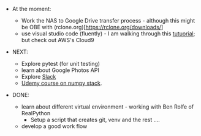 
* At the moment: 
  * Work the NAS to Google Drive transfer process - although this might be OBE with (rclone.org)[https://rclone.org/downloads/]
  * use visual studio code (fluently) - I am walking through this [tutuorial](https://code.visualstudio.com/docs/python/environments); but check out AWS's Cloud9
  
  

* NEXT:
  * Explore pytest (for unit testing)
  * learn about Google Photos API
  * Explore [Slack](https://app.slack.com/client/TGVJELXRT/D01233TN77C/thread/CGY1X9MKM-1586635818.496300)
  * [Udemy course on numpy stack](https://www.udemy.com/course/deep-learning-prerequisites-the-numpy-stack-in-python/learn/lecture/8874838#overview). 
    
    
* DONE:
  * learn about different virtual environment - working with Ben Rolfe of RealPython
    * Setup a script that creates git, venv and the rest ....
  * develop a good work flow
